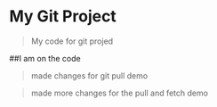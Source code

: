 # My Git Project 

>My code for git projed

##I am on the code

>made changes for git pull demo

>made more changes for the pull and fetch demo
